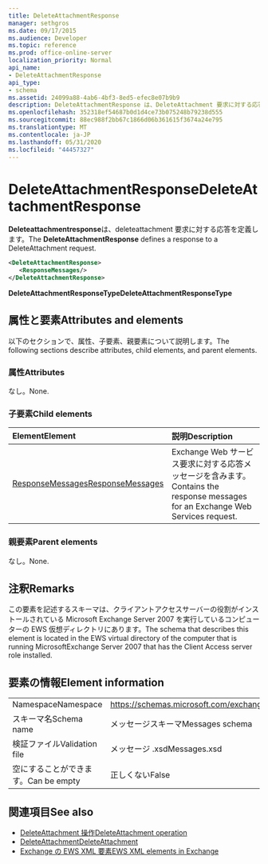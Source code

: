 ```yaml
---
title: DeleteAttachmentResponse
manager: sethgros
ms.date: 09/17/2015
ms.audience: Developer
ms.topic: reference
ms.prod: office-online-server
localization_priority: Normal
api_name:
- DeleteAttachmentResponse
api_type:
- schema
ms.assetid: 24099a88-4ab6-4bf3-8ed5-efec8e07b9b9
description: DeleteAttachmentResponse は、DeleteAttachment 要求に対する応答を定義します。
ms.openlocfilehash: 352318ef54687b0d1d4ce73b075248b79238d555
ms.sourcegitcommit: 88ec988f2bb67c1866d06b361615f3674a24e795
ms.translationtype: MT
ms.contentlocale: ja-JP
ms.lasthandoff: 05/31/2020
ms.locfileid: "44457327"
---
```

# <a name="deleteattachmentresponse"></a><span data-ttu-id="5d867-103">DeleteAttachmentResponse</span><span class="sxs-lookup"><span data-stu-id="5d867-103">DeleteAttachmentResponse</span></span>

<span data-ttu-id="5d867-104">**Deleteattachmentresponse**は、deleteattachment 要求に対する応答を定義します。</span><span class="sxs-lookup"><span data-stu-id="5d867-104">The **DeleteAttachmentResponse** defines a response to a DeleteAttachment request.</span></span> 
  
```xml
<DeleteAttachmentResponse>
   <ResponseMessages/>
</DeleteAttachmentResponse>
```

<span data-ttu-id="5d867-105">**DeleteAttachmentResponseType**</span><span class="sxs-lookup"><span data-stu-id="5d867-105">**DeleteAttachmentResponseType**</span></span>

## <a name="attributes-and-elements"></a><span data-ttu-id="5d867-106">属性と要素</span><span class="sxs-lookup"><span data-stu-id="5d867-106">Attributes and elements</span></span>

<span data-ttu-id="5d867-107">以下のセクションで、属性、子要素、親要素について説明します。</span><span class="sxs-lookup"><span data-stu-id="5d867-107">The following sections describe attributes, child elements, and parent elements.</span></span>
  
### <a name="attributes"></a><span data-ttu-id="5d867-108">属性</span><span class="sxs-lookup"><span data-stu-id="5d867-108">Attributes</span></span>

<span data-ttu-id="5d867-109">なし。</span><span class="sxs-lookup"><span data-stu-id="5d867-109">None.</span></span>
  
### <a name="child-elements"></a><span data-ttu-id="5d867-110">子要素</span><span class="sxs-lookup"><span data-stu-id="5d867-110">Child elements</span></span>

|<span data-ttu-id="5d867-111">**Element**</span><span class="sxs-lookup"><span data-stu-id="5d867-111">**Element**</span></span>|<span data-ttu-id="5d867-112">**説明**</span><span class="sxs-lookup"><span data-stu-id="5d867-112">**Description**</span></span>|
|:-----|:-----|
|[<span data-ttu-id="5d867-113">ResponseMessages</span><span class="sxs-lookup"><span data-stu-id="5d867-113">ResponseMessages</span></span>](responsemessages.md) <br/> |<span data-ttu-id="5d867-114">Exchange Web サービス要求に対する応答メッセージを含みます。</span><span class="sxs-lookup"><span data-stu-id="5d867-114">Contains the response messages for an Exchange Web Services request.</span></span>  <br/> |
   
### <a name="parent-elements"></a><span data-ttu-id="5d867-115">親要素</span><span class="sxs-lookup"><span data-stu-id="5d867-115">Parent elements</span></span>

<span data-ttu-id="5d867-116">なし。</span><span class="sxs-lookup"><span data-stu-id="5d867-116">None.</span></span>
  
## <a name="remarks"></a><span data-ttu-id="5d867-117">注釈</span><span class="sxs-lookup"><span data-stu-id="5d867-117">Remarks</span></span>

<span data-ttu-id="5d867-118">この要素を記述するスキーマは、クライアントアクセスサーバーの役割がインストールされている Microsoft Exchange Server 2007 を実行しているコンピューターの EWS 仮想ディレクトリにあります。</span><span class="sxs-lookup"><span data-stu-id="5d867-118">The schema that describes this element is located in the EWS virtual directory of the computer that is running MicrosoftExchange Server 2007 that has the Client Access server role installed.</span></span>
  
## <a name="element-information"></a><span data-ttu-id="5d867-119">要素の情報</span><span class="sxs-lookup"><span data-stu-id="5d867-119">Element information</span></span>

|||
|:-----|:-----|
|<span data-ttu-id="5d867-120">Namespace</span><span class="sxs-lookup"><span data-stu-id="5d867-120">Namespace</span></span>  <br/> |https://schemas.microsoft.com/exchange/services/2006/messages  <br/> |
|<span data-ttu-id="5d867-121">スキーマ名</span><span class="sxs-lookup"><span data-stu-id="5d867-121">Schema name</span></span>  <br/> |<span data-ttu-id="5d867-122">メッセージスキーマ</span><span class="sxs-lookup"><span data-stu-id="5d867-122">Messages schema</span></span>  <br/> |
|<span data-ttu-id="5d867-123">検証ファイル</span><span class="sxs-lookup"><span data-stu-id="5d867-123">Validation file</span></span>  <br/> |<span data-ttu-id="5d867-124">メッセージ .xsd</span><span class="sxs-lookup"><span data-stu-id="5d867-124">Messages.xsd</span></span>  <br/> |
|<span data-ttu-id="5d867-125">空にすることができます。</span><span class="sxs-lookup"><span data-stu-id="5d867-125">Can be empty</span></span>  <br/> |<span data-ttu-id="5d867-126">正しくない</span><span class="sxs-lookup"><span data-stu-id="5d867-126">False</span></span>  <br/> |
   
## <a name="see-also"></a><span data-ttu-id="5d867-127">関連項目</span><span class="sxs-lookup"><span data-stu-id="5d867-127">See also</span></span>

- [<span data-ttu-id="5d867-128">DeleteAttachment 操作</span><span class="sxs-lookup"><span data-stu-id="5d867-128">DeleteAttachment operation</span></span>](deleteattachment-operation.md)  
- [<span data-ttu-id="5d867-129">DeleteAttachment</span><span class="sxs-lookup"><span data-stu-id="5d867-129">DeleteAttachment</span></span>](deleteattachment.md)
- [<span data-ttu-id="5d867-130">Exchange の EWS XML 要素</span><span class="sxs-lookup"><span data-stu-id="5d867-130">EWS XML elements in Exchange</span></span>](ews-xml-elements-in-exchange.md)

